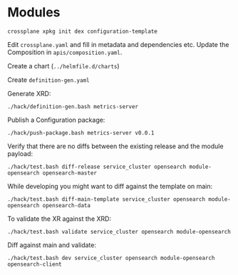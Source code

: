 # Modules

``` shell
crossplane xpkg init dex configuration-template
```

Edit `crossplane.yaml` and fill in metadata and dependencies etc.
Update the Composition in `apis/composition.yaml`.

Create a chart (`../helmfile.d/charts`)

Create `definition-gen.yaml`

Generate XRD:

```shell
./hack/definition-gen.bash metrics-server
```

Publish a Configuration package:

```shell
./hack/push-package.bash metrics-server v0.0.1
```

Verify that there are no diffs between the existing release and the module payload:

```shell
./hack/test.bash diff-release service_cluster opensearch module-opensearch opensearch-master
```

While developing you might want to diff against the template on main:

```shell
./hack/test.bash diff-main-template service_cluster opensearch module-opensearch opensearch-data
```

To validate the XR against the XRD:

```shell
./hack/test.bash validate service_cluster opensearch module-opensearch
```

Diff against main and validate:

```shell
./hack/test.bash dev service_cluster opensearch module-opensearch opensearch-client
```
